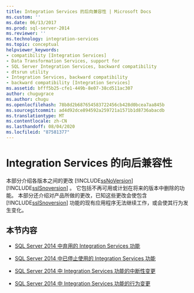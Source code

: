```yaml
---
title: Integration Services 的后向兼容性 | Microsoft Docs
ms.custom: ''
ms.date: 06/13/2017
ms.prod: sql-server-2014
ms.reviewer: ''
ms.technology: integration-services
ms.topic: conceptual
helpviewer_keywords:
- compatibility [Integration Services]
- Data Transformation Services, support for
- SQL Server Integration Services, backward compatibility
- dtsrun utility
- Integration Services, backward compatibility
- backward compatibility [Integration Services]
ms.assetid: bfff5b25-cfe1-449b-8e07-38cd511ac307
author: chugugrace
ms.author: chugu
ms.openlocfilehash: 78b8d2b687654583722456cb428d0bcea7aa845b
ms.sourcegitcommit: ad4d92dce894592a259721a1571b1d8736abacdb
ms.translationtype: MT
ms.contentlocale: zh-CN
ms.lasthandoff: 08/04/2020
ms.locfileid: "87581377"
---
```

# <a name="integration-services-backward-compatibility"></a>Integration Services 的向后兼容性
  本部分介绍各版本之间的更改 [!INCLUDE[ssNoVersion](../includes/ssnoversion-md.md)] [!INCLUDE[ssISnoversion](../includes/ssisnoversion-md.md)] 。 它包括不再可用或计划在将来的版本中删除的功能。 本部分还介绍对产品所做的更改，已知这些更改会使包含 [!INCLUDE[ssISnoversion](../includes/ssisnoversion-md.md)] 功能的现有应用程序无法继续工作，或会使其行为发生变化。  
  
## <a name="in-this-section"></a>本节内容  
  
-   [SQL Server 2014 中弃用的 Integration Services 功能](../../2014/integration-services/deprecated-integration-services-features-in-sql-server-2014.md)  
  
-   [SQL Server 2014 中已停止使用的 Integration Services 功能](../../2014/integration-services/discontinued-integration-services-functionality-in-sql-server-2014.md)  
  
-   [SQL Server 2014 中 Integration Services 功能的中断性变更](../../2014/integration-services/breaking-changes-to-integration-services-features-in-sql-server-2014.md)  
  
-   [SQL Server 2014 中 Integration Services 功能的行为变更](../../2014/integration-services/behavior-changes-to-integration-services-features-in-sql-server-2014.md)  
  
  
